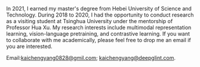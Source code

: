 In 2021, I earned my master's degree from Hebei University of Science and Technology. During 2018 to 2020, I had the opportunity to conduct research as a visiting student at Tsinghua University under the mentorship of Professor Hua Xu. My research interests include multimodal representation learning, vision-language pretraining, and contrastive learning. If you want to collaborate with me academically, please feel free to drop me an email if you are interested.

Email:kaichengyang0828@gmil.com; kaichengyang@deepglint.com.
